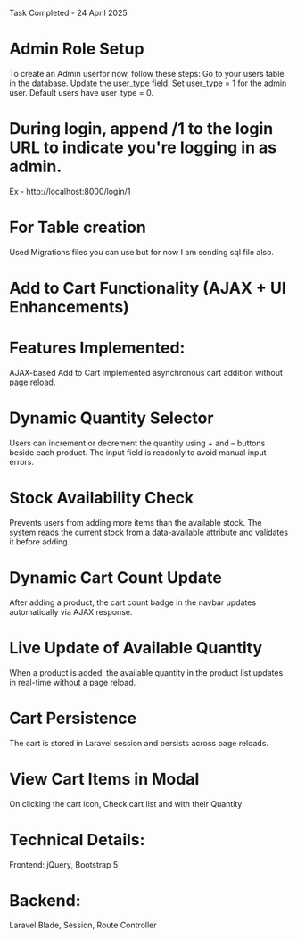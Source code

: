  Task Completed - 24 April 2025
# Admin Role Setup
To create an Admin userfor now, follow these steps:
Go to your users table in the database.
Update the user_type field:
Set user_type = 1 for the admin user.
Default users have user_type = 0.

# During login, append /1 to the login URL to indicate you're logging in as admin.
Ex - http://localhost:8000/login/1

# For Table creation
Used Migrations files you can use but for now I am sending sql file also.


# Add to Cart Functionality (AJAX + UI Enhancements)
# Features Implemented:
AJAX-based Add to Cart
Implemented asynchronous cart addition without page reload.

# Dynamic Quantity Selector
Users can increment or decrement the quantity using + and – buttons beside each product. The input field is readonly to avoid manual input errors.

# Stock Availability Check
Prevents users from adding more items than the available stock. The system reads the current stock from a data-available attribute and validates it before adding.

# Dynamic Cart Count Update
After adding a product, the cart count badge in the navbar updates automatically via AJAX response.

# Live Update of Available Quantity
When a product is added, the available quantity in the product list updates in real-time without a page reload.

# Cart Persistence
The cart is stored in Laravel session and persists across page reloads.

# View Cart Items in Modal
On clicking the cart icon, Check cart list and with their Quantity

# Technical Details:
Frontend: jQuery, Bootstrap 5

 # Backend:  
Laravel Blade, Session, Route Controller


